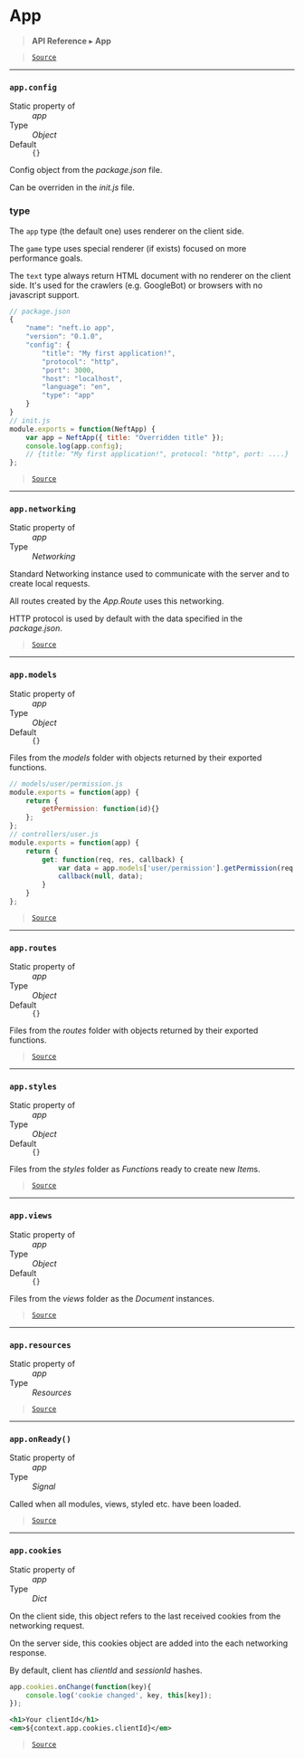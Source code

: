 # App

> **API Reference** ▸ **App**

<!-- toc -->

> [`Source`](https://github.com/Neft-io/neft/blob/eaa4b50b4734e1c2fe67851c940ce17918b645af/src/app/index.litcoffee)


* * * 

### `app.config`

<dl><dt>Static property of</dt><dd><i>app</i></dd><dt>Type</dt><dd><i>Object</i></dd><dt>Default</dt><dd><code>{}</code></dd></dl>

Config object from the *package.json* file.

Can be overriden in the *init.js* file.

### type

The `app` type (the default one) uses renderer on the client side.

The `game` type uses special renderer (if exists) focused on more performance goals.

The `text` type always return HTML document with no renderer on the client side.
It's used for the crawlers (e.g. GoogleBot) or browsers with no javascript support.

```javascript
// package.json
{
    "name": "neft.io app",
    "version": "0.1.0",
    "config": {
        "title": "My first application!",
        "protocol": "http",
        "port": 3000,
        "host": "localhost",
        "language": "en",
        "type": "app"
    }
}
// init.js
module.exports = function(NeftApp) {
    var app = NeftApp({ title: "Overridden title" });
    console.log(app.config);
    // {title: "My first application!", protocol: "http", port: ....}
};
```


> [`Source`](https://github.com/Neft-io/neft/blob/eaa4b50b4734e1c2fe67851c940ce17918b645af/src/app/index.litcoffee)


* * * 

### `app.networking`

<dl><dt>Static property of</dt><dd><i>app</i></dd><dt>Type</dt><dd><i>Networking</i></dd></dl>

Standard Networking instance used to communicate
with the server and to create local requests.

All routes created by the *App.Route* uses this networking.

HTTP protocol is used by default with the data specified in the *package.json*.


> [`Source`](https://github.com/Neft-io/neft/blob/eaa4b50b4734e1c2fe67851c940ce17918b645af/src/app/index.litcoffee#networking-appnetworking)


* * * 

### `app.models`

<dl><dt>Static property of</dt><dd><i>app</i></dd><dt>Type</dt><dd><i>Object</i></dd><dt>Default</dt><dd><code>{}</code></dd></dl>

Files from the *models* folder with objects returned by their exported functions.

```javascript
// models/user/permission.js
module.exports = function(app) {
    return {
        getPermission: function(id){}
    };
};
// controllers/user.js
module.exports = function(app) {
    return {
        get: function(req, res, callback) {
            var data = app.models['user/permission'].getPermission(req.params.userId);
            callback(null, data);
        }
    }
};
```


> [`Source`](https://github.com/Neft-io/neft/blob/eaa4b50b4734e1c2fe67851c940ce17918b645af/src/app/index.litcoffee#object-appmodels--)


* * * 

### `app.routes`

<dl><dt>Static property of</dt><dd><i>app</i></dd><dt>Type</dt><dd><i>Object</i></dd><dt>Default</dt><dd><code>{}</code></dd></dl>

Files from the *routes* folder with objects returned by their exported functions.


> [`Source`](https://github.com/Neft-io/neft/blob/eaa4b50b4734e1c2fe67851c940ce17918b645af/src/app/index.litcoffee#object-approutes--)


* * * 

### `app.styles`

<dl><dt>Static property of</dt><dd><i>app</i></dd><dt>Type</dt><dd><i>Object</i></dd><dt>Default</dt><dd><code>{}</code></dd></dl>

Files from the *styles* folder as *Function*s
ready to create new *Item*s.


> [`Source`](https://github.com/Neft-io/neft/blob/eaa4b50b4734e1c2fe67851c940ce17918b645af/src/app/index.litcoffee#object-appstyles--)


* * * 

### `app.views`

<dl><dt>Static property of</dt><dd><i>app</i></dd><dt>Type</dt><dd><i>Object</i></dd><dt>Default</dt><dd><code>{}</code></dd></dl>

Files from the *views* folder as the *Document* instances.


> [`Source`](https://github.com/Neft-io/neft/blob/eaa4b50b4734e1c2fe67851c940ce17918b645af/src/app/index.litcoffee#object-appviews--)


* * * 

### `app.resources`

<dl><dt>Static property of</dt><dd><i>app</i></dd><dt>Type</dt><dd><i>Resources</i></dd></dl>


> [`Source`](https://github.com/Neft-io/neft/blob/eaa4b50b4734e1c2fe67851c940ce17918b645af/src/app/index.litcoffee#resources-appresources)


* * * 

### `app.onReady()`

<dl><dt>Static property of</dt><dd><i>app</i></dd><dt>Type</dt><dd><i>Signal</i></dd></dl>

Called when all modules, views, styled etc. have been loaded.


> [`Source`](https://github.com/Neft-io/neft/blob/eaa4b50b4734e1c2fe67851c940ce17918b645af/src/app/index.litcoffee#signal-apponready)


* * * 

### `app.cookies`

<dl><dt>Static property of</dt><dd><i>app</i></dd><dt>Type</dt><dd><i>Dict</i></dd></dl>

On the client side, this object refers to the last received cookies
from the networking request.

On the server side, this cookies object are added into the each networking response.

By default, client has *clientId* and *sessionId* hashes.

```javascript
app.cookies.onChange(function(key){
    console.log('cookie changed', key, this[key]);
});
```

```xml
<h1>Your clientId</h1>
<em>${context.app.cookies.clientId}</em>
```


> [`Source`](https://github.com/Neft-io/neft/blob/eaa4b50b4734e1c2fe67851c940ce17918b645af/src/app/index.litcoffee#dict-appcookies)

